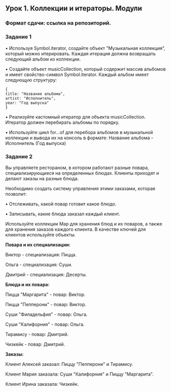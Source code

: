 ## Урок 1. Коллекции и итераторы. Модули
### Формат сдачи: ссылка на репозиторий.


### Задание 1

• Используя Symbol.iterator, создайте объект "Музыкальная коллекция", который можно итерировать. Каждая итерация должна возвращать следующий альбом из коллекции.

• Создайте объект musicCollection, который содержит массив альбомов и имеет свойство-символ Symbol.iterator. Каждый альбом имеет следующую структуру:

```
{
title: "Название альбома",
artist: "Исполнитель",
year: "Год выпуска"
}
```

• Реализуйте кастомный итератор для объекта musicCollection. Итератор должен перебирать альбомы по порядку.

• Используйте цикл for...of для перебора альбомов в музыкальной коллекции и вывода их на консоль в формате: Название альбома - Исполнитель (Год выпуска)


### Задание 2
Вы управляете рестораном, в котором работают разные повара, специализирующиеся на определенных блюдах. Клиенты приходят и делают заказы на разные блюда.

Необходимо создать систему управления этими заказами, которая позволит:

• Отслеживать, какой повар готовит какое блюдо.

• Записывать, какие блюда заказал каждый клиент.

Используйте коллекции Map для хранения блюд и их поваров, а также для хранения заказов каждого клиента. В качестве ключей для клиентов используйте объекты.


**Повара и их специализации:**

Виктор - специализация: Пицца.

Ольга - специализация: Суши.

Дмитрий - специализация: Десерты.


**Блюда и их повара:**

Пицца "Маргарита" - повар: Виктор.

Пицца "Пепперони" - повар: Виктор.

Суши "Филадельфия" - повар: Ольга.

Суши "Калифорния" - повар: Ольга.

Тирамису - повар: Дмитрий.

Чизкейк - повар: Дмитрий.


**Заказы:**

Клиент Алексей заказал: Пиццу "Пепперони" и Тирамису.

Клиент Мария заказала: Суши "Калифорния" и Пиццу "Маргарита".

Клиент Ирина заказала: Чизкейк.
